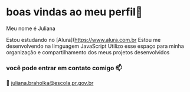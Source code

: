 # boas vindas ao meu perfil💙

Meu nome é Juliana 

Estou estudando no [Alura](https://www.alura.com.br
Estou me desenvolvendo na limguagem JavaScript
Utilizo esse espaço para minha organização e compartilhamento dos meus projetos desenvolvidos 
### você pode entrar em contato comigo 📫

🔴 juliana.braholka@escola.pr.gov.br
